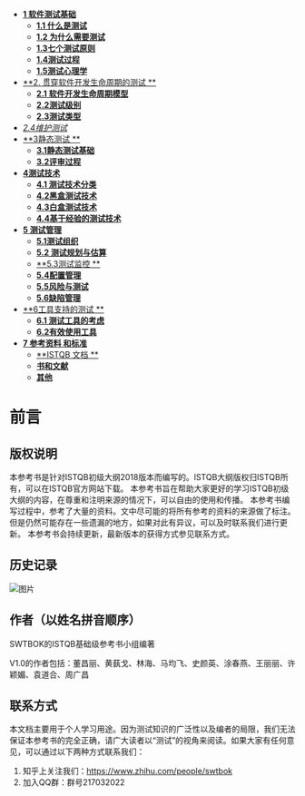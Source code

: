 - [**1 软件测试基础**](./Chapter1.md#1-软件测试基础)
  * [**1.1 什么是测试**](./Chapter1#11-什么是测试)
  * [**1.2 为什么需要测试**](#--12----------)
  * [**1.3七个测试原则**](#--13--------)
  * [**1.4测试过程**](#--14------)
  * [**1.5测试心理学**](#--15-------)
- [**2. 贯穿软件开发生命周期的测试 **](#--2-----------------)
  * [**2.1 软件开发生命周期模型**](#--21-------------)
  * [**2.2测试级别**](#--22------)
  * [**2.3测试类型**](#--23------)
- [*2.4维护测试*](#-24-----)
- [**3静态测试 **](#--3-------)
  * [**3.1静态测试基础**](#--31--------)
  * [**3.2评审过程**](#--32------)
- [**4测试技术**](#--4------)
  * [**4.1 测试技术分类**](#--41---------)
  * [**4.2黑盒测试技术**](#--42--------)
  * [**4.3白盒测试技术**](#--43--------)
  * [**4.4基于经验的测试技术**](#--44-----------)
- [**5 测试管理**](#--5-------)
  * [**5.1测试组织**](#--51------)
  * [**5.2 测试规划与估算**](#--52----------)
  * [**5.3测试监控 **](#--53-------)
  * [**5.4配置管理**](#--54------)
  * [**5.5风险与测试**](#--55-------)
  * [**5.6缺陷管理**](#--56------)
- [**6工具支持的测试 **](#--6----------)
  * [**6.1 测试工具的考虑**](#--61----------)
  * [**6.2有效使用工具**](#--62--------)
- [**7 参考资料 和标准**](#--7-----------)
  * [**ISTQB 文档 **](#--istqb------)
  * [**书和文献**](#--------)
  * [**其他**](#------)



# **前言**
## **版权说明**
本参考书是针对ISTQB初级大纲2018版本而编写的。ISTQB大纲版权归ISTQB所有，可以在ISTQB官方网站下载。
本参考书旨在帮助大家更好的学习ISTQB初级大纲的内容，在尊重和注明来源的情况下，可以自由的使用和传播。
本参考书编写过程中，参考了大量的资料。文中尽可能的将所有参考的资料的来源做了标注。但是仍然可能存在一些遗漏的地方，如果对此有异议，可以及时联系我们进行更新。
本参考书会持续更新，最新版本的获得方式参见联系方式。

## **历史记录**
![图片](https://uploader.shimo.im/f/ZQBvcDC1NSIoLk37.png!thumbnail)

## **作者（以姓名拼音顺序）**
SWTBOK的ISTQB基础级参考书小组编著

V1.0的作者包括：董昌丽、黄蓺戈、林海、马均飞、史颜英、涂春燕、王丽丽、许颖媚、袁道合、周广昌

## **联系方式**
本文档主要用于个人学习用途。因为测试知识的广泛性以及编者的局限，我们无法保证本参考书的完全正确，请广大读者以“测试”的视角来阅读。如果大家有任何意见，可以通过以下两种方式联系我们：
  1. 知乎上关注我们：https://www.zhihu.com/people/swtbok
  2. 加入QQ群：群号217032022



